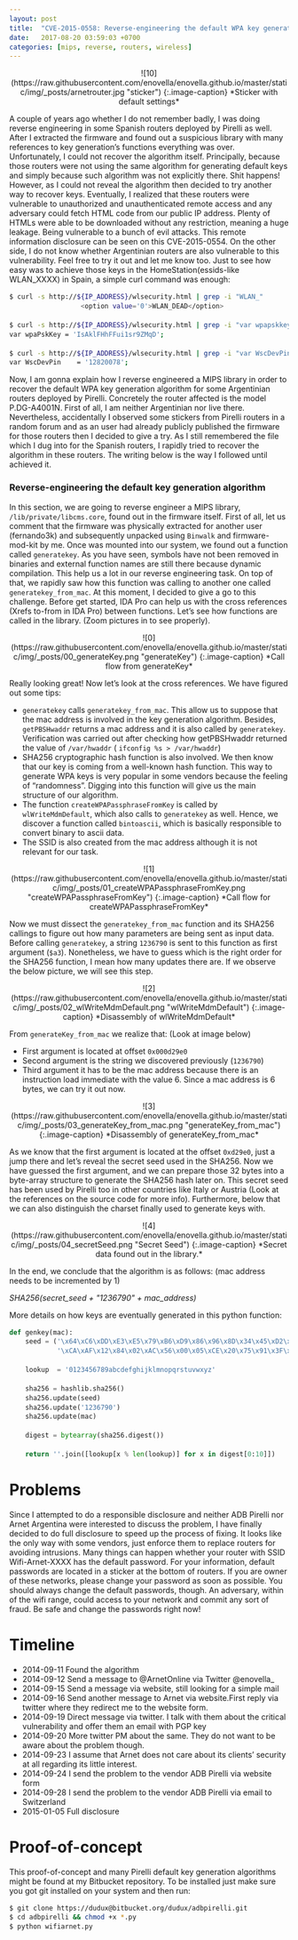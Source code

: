 ```yaml
---
layout: post
title:  "CVE-2015-0558: Reverse-engineering the default WPA key generation algorithm for Pirelli routers in Argentina"
date:   2017-08-20 03:59:03 +0700
categories: [mips, reverse, routers, wireless]
---
```


<div style="text-align:center" markdown="1">
![10](https://raw.githubusercontent.com/enovella/enovella.github.io/master/static/img/_posts/arnetrouter.jpg "sticker")
{:.image-caption}
*Sticker with default settings*
</div>

A couple of years ago whether I do not remember badly, I was doing reverse engineering in some Spanish routers deployed by Pirelli as well. After I extracted the firmware and found out a suspicious library with many references to key generation’s functions everything was over. Unfortunately, I could not recover the algorithm itself. Principally, because those routers were not using the same algorithm  for generating default keys and simply because such algorithm was not explicitly there. Shit happens!  However, as I could not reveal the algorithm then decided to try another way to recover keys. Eventually, I realized that these routers were vulnerable to unauthorized and unauthenticated remote access and any adversary could fetch HTML code from our public IP address. Plenty of HTMLs were able to be downloaded without any restriction, meaning a huge leakage. Being vulnerable to a bunch of evil attacks. This  remote information disclosure can be seen on this CVE-2015-0554. On the other side, I do not know whether Argentinian routers are also vulnerable to this vulnerability. Feel free to try it out and let me know too.
Just to see how easy was to achieve those keys in the HomeStation(essids-like WLAN_XXXX)  in Spain, a simple curl command was enough:

```sh
$ curl -s http://${IP_ADDRESS}/wlsecurity.html | grep -i "WLAN_"
                  <option value='0'>WLAN_DEAD</option>

$ curl -s http://${IP_ADDRESS}/wlsecurity.html | grep -i "var wpapskkey"
var wpaPskKey = 'IsAklFHhFFui1sr9ZMqD';

$ curl -s http://${IP_ADDRESS}/wlsecurity.html | grep -i "var WscDevPin"
var WscDevPin    = '12820078';
```

Now, I am gonna explain how I reverse engineered a MIPS library in order to recover the default WPA key generation algorithm for some Argentinian routers deployed by Pirelli. Concretely the router affected is the model P.DG-A4001N.  First of all, I am neither Argentinian nor live there. Nevertheless, accidentally  I observed some stickers from Pirelli routers in a random forum and as an user had already publicly published the firmware for those routers then I decided to give a try.  As I still remembered the file which I dug into for the Spanish routers, I rapidly tried to recover the algorithm in these routers. The writing below is the way I followed until achieved it.

### Reverse-engineering the default key generation algorithm

In this section, we are going to reverse engineer a MIPS library, ```/lib/private/libcms.core```,  found out in the firmware itself.  First of all, let us comment that the firmware was physically extracted for another user (fernando3k) and subsequently unpacked using ```Binwalk``` and firmware-mod-kit by me. Once was mounted into our system, we found out a function called ```generatekey```. As you have seen,  symbols have not been removed in binaries and external function names are still there because dynamic compilation. This help us a lot in our reverse engineering task.  On top of that, we rapidly saw how this function was calling to another one called ```generatekey_from_mac```. At this moment, I decided to give a go to this challenge. Before get started, IDA Pro can help us with the cross references (Xrefs to-from in IDA Pro) between functions. Let’s see how functions are called in the library. (Zoom pictures in to see properly).

<div style="text-align:center" markdown="1">
![0](https://raw.githubusercontent.com/enovella/enovella.github.io/master/static/img/_posts/00_generateKey.png "generateKey")
{:.image-caption}
*Call flow from generateKey*
</div>

Really looking great! Now let’s look at the cross references. We have figured out some tips:

- ```generatekey``` calls ```generatekey_from_mac```.  This allow us to suppose that the mac address is involved in the key generation algorithm. Besides, ```getPBSHwaddr``` returns a mac address and it is also called by ```generatekey```. Verification was carried out after checking how getPBSHwaddr returned the value of ```/var/hwaddr``` ( ```ifconfig %s > /var/hwaddr```)
- SHA256 cryptographic hash function is also involved. We then know that our key is coming from a well-known hash function. This way to generate WPA keys is very popular in some vendors because the feeling of “randomness”. Digging into this function will give us the main structure of our algorithm.
- The function ```createWPAPassphraseFromKey``` is called by ```wlWriteMdmDefault```, which also calls to ```generatekey``` as well. Hence, we discover a function called ```bintoascii```, which is basically responsible to convert binary to ascii data.
- The SSID is also created from the mac address although it is not relevant for our task.

<div style="text-align:center" markdown="1">
![1](https://raw.githubusercontent.com/enovella/enovella.github.io/master/static/img/_posts/01_createWPAPassphraseFromKey.png "createWPAPassphraseFromKey")
{:.image-caption}
*Call flow for createWPAPassphraseFromKey*
</div>

Now we must dissect the ```generatekey_from_mac``` function and its SHA256 callings to figure out how many parameters are being sent as input data. Before calling ```generatekey```, a string ```1236790``` is sent to this function as first argument (```$a3```).  Nonetheless, we have to guess which is the right order for the SHA256 function, I mean how many updates there are. If we observe the below picture, we will see this step.


<div style="text-align:center" markdown="1">
![2](https://raw.githubusercontent.com/enovella/enovella.github.io/master/static/img/_posts/02_wlWriteMdmDefault.png "wlWriteMdmDefault")
{:.image-caption}
*Disassembly of wlWriteMdmDefault*
</div>

From ```generateKey_from_mac``` we realize that: (Look at image below)
- First argument is located at offset ```0x000d29e0```
- Second argument is the string we discovered previously (```1236790```)
- Third argument it has to be the mac address because there is an instruction load immediate with the value  6. Since a mac address is 6 bytes, we can try it out now.

<div style="text-align:center" markdown="1">
![3](https://raw.githubusercontent.com/enovella/enovella.github.io/master/static/img/_posts/03_generateKey_from_mac.png "generateKey_from_mac")
{:.image-caption}
*Disassembly of generateKey_from_mac*
</div>

As we know that the first argument is located at the offset ```0xd29e0```, just a jump there and let’s reveal the secret seed used in the SHA256.  Now we have guessed the first argument, and we can prepare those 32 bytes into a byte-array structure to generate the  SHA256 hash later on. This secret seed has been used by Pirelli too in other countries like Italy or Austria (Look at the references on the source code for more info). Furthermore, below that we can also distinguish the charset finally used to generate keys with.

<div style="text-align:center" markdown="1">
![4](https://raw.githubusercontent.com/enovella/enovella.github.io/master/static/img/_posts/04_secretSeed.png "Secret Seed")
{:.image-caption}
*Secret data found out in the library.*
</div>

In the end, we conclude that the algorithm is as follows: (mac address needs to be incremented by 1)

*SHA256(secret_seed + "1236790" + mac_address)*

More details on how keys are eventually generated  in this python function:

```python
def genkey(mac):
    seed = ('\x64\xC6\xDD\xE3\xE5\x79\xB6\xD9\x86\x96\x8D\x34\x45\xD2\x3B\x15' +
            '\xCA\xAF\x12\x84\x02\xAC\x56\x00\x05\xCE\x20\x75\x91\x3F\xDC\xE8')

    lookup  = '0123456789abcdefghijklmnopqrstuvwxyz'

    sha256 = hashlib.sha256()
    sha256.update(seed)
    sha256.update('1236790')
    sha256.update(mac)

    digest = bytearray(sha256.digest())

    return ''.join([lookup[x % len(lookup)] for x in digest[0:10]])
```

# Problems

Since I attempted to do a responsible disclosure and neither ADB Pirelli nor Arnet Argentina were interested to discuss the problem, I have finally decided to do full disclosure to speed up the process of fixing. It looks like the only way with some vendors, just enforce them to replace routers for avoiding intrusions. Many things can happen whether your router with SSID Wifi-Arnet-XXXX has the default password. For your information, default passwords are located in a sticker at the bottom of routers. If you are owner of these networks, please change your password as soon as possible. You should always change the default passwords, though.
An adversary, within of the wifi range,  could access to your network and commit any sort of fraud. Be safe and change the passwords right now!


# Timeline

* 2014-09-11  Found the algorithm
* 2014-09-12  Send a message to @ArnetOnline via Twitter @enovella_
* 2014-09-15  Send a message via website, still looking for a simple mail
* 2014-09-16  Send another message to Arnet via website.First reply via twitter where they redirect me to the website form.
* 2014-09-19  Direct message via twitter. I talk with them about the critical vulnerability and offer them an email with PGP key
* 2014-09-20  More twitter PM about the same. They do not want to be aware about the problem though.
* 2014-09-23  I assume that Arnet does not care about its clients’ security at all regarding its little interest.
* 2014-09-24  I send the problem to the vendor ADB Pirelli via website form
* 2014-09-28  I send the problem to the vendor ADB Pirelli via email to Switzerland
* 2015-01-05  Full disclosure

# Proof-of-concept

This proof-of-concept and many Pirelli default key generation algorithms might be found at my Bitbucket repository. To be installed just make sure you got git installed on your system and then run:

```sh
$ git clone https://dudux@bitbucket.org/dudux/adbpirelli.git
$ cd adbpirelli && chmod +x *.py
$ python wifiarnet.py
```
